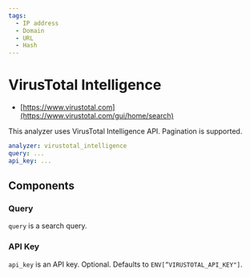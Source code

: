 ```yaml
---
tags:
  - IP address
  - Domain
  - URL
  - Hash
---
```


# VirusTotal Intelligence

- [https://www.virustotal.com](https://www.virustotal.com/gui/home/search)

This analyzer uses VirusTotal Intelligence API. Pagination is supported.

```yaml
analyzer: virustotal_intelligence
query: ...
api_key: ...
```

## Components

### Query

`query` is a search query.

### API Key

`api_key` is an API key. Optional. Defaults to `ENV[”VIRUSTOTAL_API_KEY"]`.

